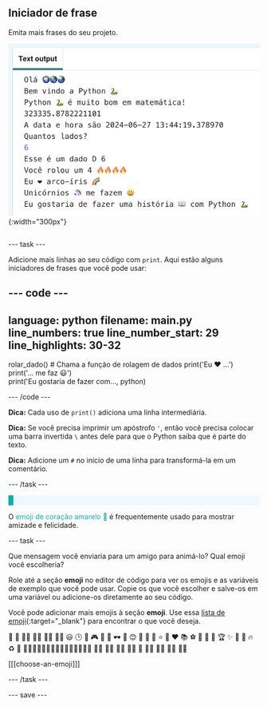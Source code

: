 ## Iniciador de frase

<div style="display: flex; flex-wrap: wrap">
<div style="flex-basis: 200px; flex-grow: 1; margin-right: 15px;">
Emita mais frases do seu projeto.
</div>
<div>

![Algumas novas linhas de impressão na área de saída do editor de código com emoji e frases de texto.](images/sentence_starter.png){:width="300px"} 

</div>
</div>

--- task ---

Adicione mais linhas ao seu código com `print`. Aqui estão alguns iniciadores de frases que você pode usar:

--- code ---
---
language: python
filename: main.py
line_numbers: true
line_number_start: 29
line_highlights: 30-32
---

rolar_dado() # Chama a função de rolagem de dados
print('Eu ❤️ ...')   
print('... me faz 😃')   
print('Eu gostaria de fazer com..., python)

--- /code ---

**Dica:** Cada uso de `print()` adiciona uma linha intermediária.

**Dica:** Se você precisa imprimir um apóstrofo `'`, então você precisa colocar uma barra invertida `\` antes dele para que o Python saiba que é parte do texto.

**Dica:** Adicione um `#` no início de uma linha para transformá-la em um comentário.

--- /task ---

<p style="border-left: solid; border-width:10px; border-color: #0faeb0; background-color: aliceblue; padding: 10px;">

O <span style="color: #0faeb0">emoji de coração amarelo 💛</span> é frequentemente usado para mostrar amizade e felicidade.</p>

--- task ---

Que mensagem você enviaria para um amigo para animá-lo? Qual emoji você escolheria?

Role até a seção **emoji** no editor de código para ver os emojis e as variáveis de exemplo que você pode usar. Copie os que você escolher e salve-os em uma variável ou adicione-os diretamente ao seu código.

Você pode adicionar mais emojis à seção **emoji**. Use essa [lista de emoji](https://unicode.org/emoji/charts/full-emoji-list.html){:target="_blank"} para encontrar o que você deseja.

🎊 🙌 🙌🏼 🙌🏽 🙌🏾 🙌🏿 😃 🕒 🎨 🎮 🔬 🎉 🕶️ 🎲 😊
🦄 🚀 💯 ⭐ 💛 ❤️ 📚 ⚽ 🏏 🏀 🥋 🏆 ✨ 🥺 🌈 🔥 ♻️ 🌳
👩‍🦽👩🏼‍🦽👩🏽‍🦽👩🏾‍🦽👩🏿‍🦽🧘 🧘🏼 🧘🏽 🧘🏾 🧘🏿 🙋 🙋🏼 🙋🏽 🙋🏾 🙋🏿

[[[choose-an-emoji]]]

--- /task ---

--- save ---

